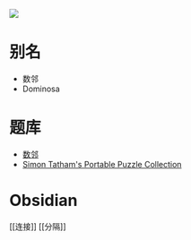 ![](https://www.chiark.greenend.org.uk/~sgtatham/puzzles/dominosa-web.png)

# 别名
- 数邻
- Dominosa

# 题库
- [数邻](https://cn.puzzle-dominosa.com/)
- [Simon Tatham's Portable Puzzle Collection](https://www.chiark.greenend.org.uk/~sgtatham/puzzles/js/dominosa.html)

# Obsidian

[[连接]]
[[分隔]]
